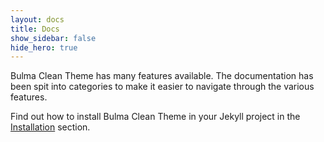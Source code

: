 ```yaml
---
layout: docs
title: Docs
show_sidebar: false
hide_hero: true
---
```


Bulma Clean Theme has many features available. The documentation has been spit into categories to make it easier to navigate through the various features. 

Find out how to install Bulma Clean Theme in your Jekyll project in the [Installation](/bulma-clean-theme/docs/getting-started/installation/) section.